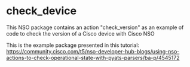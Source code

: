 # check_device

This NSO package contains an action "check_version" as an example of code to check the version
of a Cisco device with Cisco NSO

This is the example package presented in this tutorial: https://community.cisco.com/t5/nso-developer-hub-blogs/using-nso-actions-to-check-operational-state-with-pyats-parsers/ba-p/4545172
